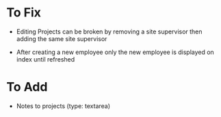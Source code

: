 # To Fix

- Editing Projects can be broken by removing a site supervisor then adding the same site supervisor

- After creating a new employee only the new employee is displayed on index until refreshed

# To Add

- Notes to projects (type: textarea)
